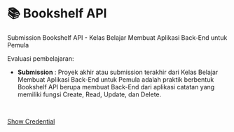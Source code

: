 # 📚 Bookshelf API

Submission Bookshelf API - Kelas Belajar Membuat Aplikasi Back-End untuk Pemula

Evaluasi pembelajaran:

- **Submission** : Proyek akhir atau submission terakhir dari Kelas Belajar Membuat Aplikasi Back-End untuk Pemula adalah praktik berbentuk Bookshelf API berupa membuat Back-End dari aplikasi catatan yang memiliki fungsi Create, Read, Update, dan Delete.

<br>

[Show Credential](https://www.dicoding.com/certificates/1OP81VRGLZQK)
